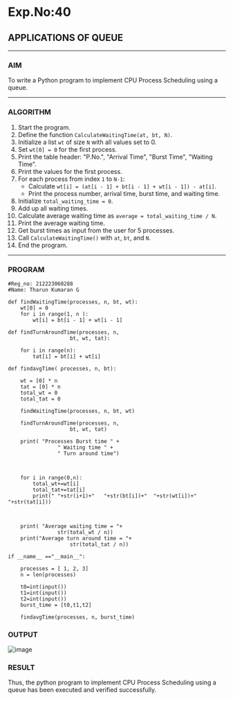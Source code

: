 # Exp.No:40  
## APPLICATIONS OF QUEUE

---

### AIM  
To write a Python program to implement CPU Process Scheduling using a queue.

---

### ALGORITHM  

1. Start the program.  
2. Define the function `CalculateWaitingTime(at, bt, N)`.  
3. Initialize a list `wt` of size `N` with all values set to 0.  
4. Set `wt[0] = 0` for the first process.  
5. Print the table header: "P.No.", "Arrival Time", "Burst Time", "Waiting Time".  
6. Print the values for the first process.  
7. For each process from index `1` to `N-1`:  
   - Calculate `wt[i] = (at[i - 1] + bt[i - 1] + wt[i - 1]) - at[i]`.  
   - Print the process number, arrival time, burst time, and waiting time.  
8. Initialize `total_waiting_time = 0`.  
9. Add up all waiting times.  
10. Calculate average waiting time as `average = total_waiting_time / N`.  
11. Print the average waiting time.  
12. Get burst times as input from the user for 5 processes.  
13. Call `CalculateWaitingTime()` with `at`, `bt`, and `N`.  
14. End the program.

---

### PROGRAM  

```
#Reg_no: 212223060288
#Name: Tharun Kumaran G

def findWaitingTime(processes, n, bt, wt):
	wt[0] = 0
	for i in range(1, n ):
		wt[i] = bt[i - 1] + wt[i - 1]

def findTurnAroundTime(processes, n,
					bt, wt, tat):

	for i in range(n):
		tat[i] = bt[i] + wt[i]

def findavgTime( processes, n, bt):

	wt = [0] * n
	tat = [0] * n
	total_wt = 0
	total_tat = 0

	findWaitingTime(processes, n, bt, wt)

	findTurnAroundTime(processes, n,
					bt, wt, tat)

	print( "Processes Burst time " +
				" Waiting time " +
				" Turn around time")

	
	
	for i in range(0,n):
	    total_wt+=wt[i]
	    total_tat+=tat[i]
	    print(" "+str(i+1)+"   "+str(bt[i])+"  "+str(wt[i])+"    "+str(tat[i]))
	
		
	
	print( "Average waiting time = "+
				str(total_wt / n))
	print("Average turn around time = "+
					str(total_tat / n))

if __name__ =="__main__":
	
	processes = [ 1, 2, 3]
	n = len(processes)

	t0=int(input())
	t1=int(input())
	t2=int(input())
	burst_time = [t0,t1,t2]

	findavgTime(processes, n, burst_time)

```

### OUTPUT

![image](https://github.com/user-attachments/assets/8f84d8a4-43d8-46a0-9e7c-35d473ef96ce)

### RESULT

Thus, the python program to implement CPU Process Scheduling using a queue has been executed and verified successfully.
